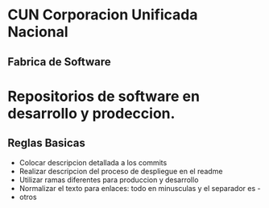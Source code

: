 # CUN Corporacion Unificada Nacional

## Fabrica de Software

# Repositorios de software en desarrollo y prodeccion.

## Reglas Basicas

- Colocar descripcion detallada a los commits
- Realizar descripcion del proceso de despliegue en el readme
- Utilizar ramas diferentes para produccion y desarrollo
- Normalizar el texto para enlaces: todo en minusculas y el separador es -
- otros

